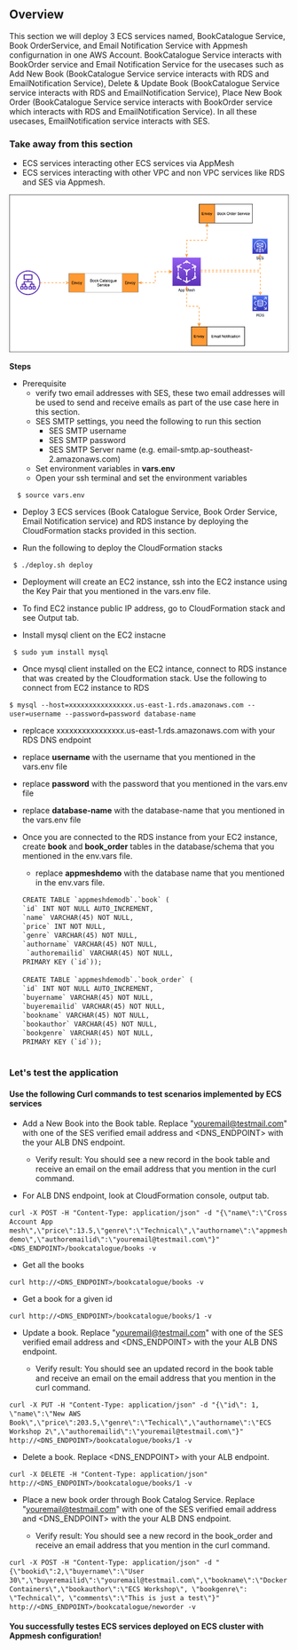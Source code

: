 ## Overview

This section we will deploy 3 ECS services named, BookCatalogue Service, Book OrderService, and Email Notification Service with Appmesh configurnation in one AWS Account. BookCatalogue Service interacts with BookOrder service and Email Notification Service for the usecases such as Add New Book (BookCatalogue Service service interacts with RDS and EmailNotification Service), Delete & Update Book (BookCatalogue Service service interacts with RDS and EmailNotification Service), Place New Book Order (BookCatalogue Service service interacts with BookOrder service which interacts with RDS and EmailNotification Service). In all these usecases, EmailNotification service interacts with SES.

### Take away from this section
- ECS services interacting other ECS services via AppMesh
- ECS services interacting with other VPC and non VPC services like RDS and SES via Appmesh.


![](images/Appmesh-single-account.png)

**Steps**
- Prerequisite
  - verify two email addresses with SES, these two email addresses will be used to send and receive emails as part of the use case here in this section.
  - SES SMTP settings, you need the following to run this section
    - SES SMTP username
    - SES SMTP password
    - SES SMTP Server name (e.g. email-smtp.ap-southeast-2.amazonaws.com)
  - Set environment variables in **vars.env**
  - Open your ssh terminal and set the environment variables

```
  $ source vars.env
```
- Deploy 3 ECS services (Book Catalogue Service, Book Order Service, Email Notification service) and RDS instance by deploying the CloudFormation stacks provided in this section.

- Run the following to deploy the CloudFormation stacks

```
 $ ./deploy.sh deploy
```

- Deployment will create an EC2 instance, ssh into the EC2 instance using the Key Pair that you mentioned in the vars.env file.

- To find EC2 instance public IP address, go to CloudFormation stack and see Output tab.

- Install mysql client on the EC2 instacne

```
 $ sudo yum install mysql
```

- Once mysql client installed on the EC2 intance, connect to RDS instance that was created by the Cloudformation stack. Use the following to connect from EC2 instance to RDS

```
$ mysql --host=xxxxxxxxxxxxxxxx.us-east-1.rds.amazonaws.com --user=username --password=password database-name
```
  - replcace xxxxxxxxxxxxxxxx.us-east-1.rds.amazonaws.com with your RDS DNS endpoint
  - replace **username** with the username that you mentioned in the vars.env file
  - replace **password** with the password that you mentioned in the vars.env file
  - replace **database-name** with the database-name that you mentioned in the vars.env file

- Once you are connected to the RDS instance from your EC2 instance, create **book** and **book_order** tables in the database/schema that you mentioned in the env.vars file.
  - replace **appmeshdemo** with the database name that you mentioned in the env.vars file.

  ```
  CREATE TABLE `appmeshdemodb`.`book` (
  `id` INT NOT NULL AUTO_INCREMENT,
  `name` VARCHAR(45) NOT NULL,
  `price` INT NOT NULL,
  `genre` VARCHAR(45) NOT NULL,
  `authorname` VARCHAR(45) NOT NULL,
   `authoremailid` VARCHAR(45) NOT NULL,
  PRIMARY KEY (`id`));
  
  CREATE TABLE `appmeshdemodb`.`book_order` (
  `id` INT NOT NULL AUTO_INCREMENT,
  `buyername` VARCHAR(45) NOT NULL,
  `buyeremailid` VARCHAR(45) NOT NULL,
  `bookname` VARCHAR(45) NOT NULL,
  `bookauthor` VARCHAR(45) NOT NULL,
  `bookgenre` VARCHAR(45) NOT NULL,
  PRIMARY KEY (`id`));


### Let's test the application

#### Use the following Curl commands to test scenarios implemented by ECS services

- Add a New Book into the Book table. Replace "youremail@testmail.com" with one of the SES verified email address and <DNS_ENDPOINT> with the your ALB DNS endpoint. 

  - Verify result: You should see a new record in the book table and receive an email on the email address that you mention in the curl command. 

- For ALB DNS endpoint, look at CloudFormation console, output tab.

```
curl -X POST -H "Content-Type: application/json" -d "{\"name\":\"Cross Account App mesh\",\"price\":13.5,\"genre\":\"Technical\",\"authorname\":\"appmesh demo\",\"authoremailid\":\"youremail@testmail.com\"}" <DNS_ENDPOINT>/bookcatalogue/books -v
```

- Get all the books
```
curl http://<DNS_ENDPOINT>/bookcatalogue/books -v
```

- Get a book for a given id
```
curl http://<DNS_ENDPOINT>/bookcatalogue/books/1 -v
```

- Update a book. Replace "youremail@testmail.com" with one of the SES verified email address and <DNS_ENDPOINT> with the your ALB DNS endpoint. 
  
  - Verify result: You should see an updated record in the book table and receive an email on the email address that you mention in the curl command.

```
curl -X PUT -H "Content-Type: application/json" -d "{\"id\": 1, \"name\":\"New AWS Book\",\"price\":203.5,\"genre\":\"Techical\",\"authorname\":\"ECS Workshop 2\",\"authoremailid\":\"youremail@testmail.com\"}" http://<DNS_ENDPOINT>/bookcatalogue/books/1 -v
```

- Delete a book. Replace <DNS_ENDPOINT> with your ALB endpoint.

```
curl -X DELETE -H "Content-Type: application/json" http://<DNS_ENDPOINT>/bookcatalogue/books/1 -v
```

- Place a new book order through Book Catalog Service. Replace "youremail@testmail.com" with one of the SES verified email address and <DNS_ENDPOINT> with the your ALB DNS endpoint. 

  - Verify result: You should see a new record in the book_order and receive an email address that you mention in the curl command.

```
curl -X POST -H "Content-Type: application/json" -d "{\"bookid\":2,\"buyername\":\"User 30\",\"buyeremailid\":\"youremail@testmail.com\",\"bookname\":\"Docker Containers\",\"bookauthor\":\"ECS Workshop\", \"bookgenre\": \"Technical\", \"comments\":\"This is just a test\"}" http://<DNS_ENDPOINT>/bookcatalogue/neworder -v

```

#### You successfully testes ECS services deployed on ECS cluster with Appmesh configuration!